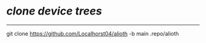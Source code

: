 # _clone device trees_ #
__________________________
git clone https://github.com/Localhorst04/alioth -b main .repo/alioth
